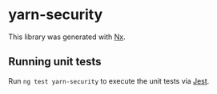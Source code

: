 # yarn-security

This library was generated with [Nx](https://nx.dev).

## Running unit tests

Run `ng test yarn-security` to execute the unit tests via [Jest](https://jestjs.io).
